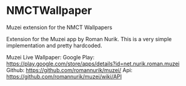 NMCTWallpaper
=============

Muzei extension for the NMCT Wallpapers

Extension for the Muzei app by Roman Nurik.
This is a very simple implementation and pretty hardcoded.


Muzei Live Wallpaper:
Google Play: https://play.google.com/store/apps/details?id=net.nurik.roman.muzei
Github: https://github.com/romannurik/muzei/
Api: https://github.com/romannurik/muzei/wiki/API
